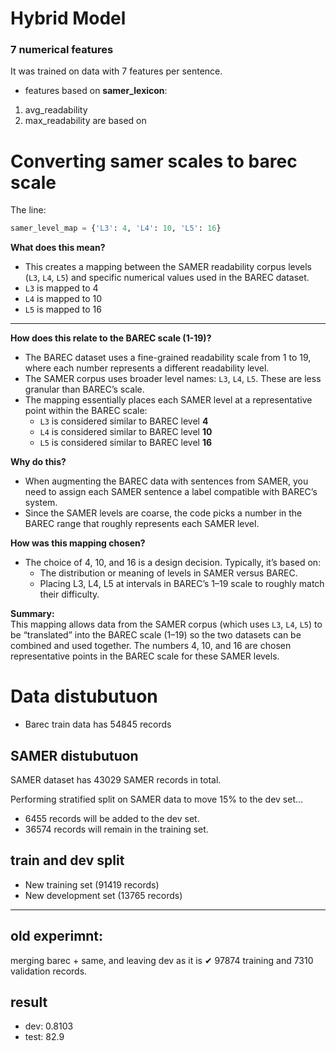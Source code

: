 # Hybrid Model 
### 7 numerical features 
 It was trained on data with 7 features per sentence.


- features based on **samer_lexicon**:
1. avg_readability
2. max_readability are based on



# Converting samer scales to barec scale 

The line:

```python
samer_level_map = {'L3': 4, 'L4': 10, 'L5': 16}
```

**What does this mean?**
- This creates a mapping between the SAMER readability corpus levels (`L3`, `L4`, `L5`) and specific numerical values used in the BAREC dataset.
- `L3` is mapped to 4
- `L4` is mapped to 10
- `L5` is mapped to 16

---

**How does this relate to the BAREC scale (1-19)?**

- The BAREC dataset uses a fine-grained readability scale from 1 to 19, where each number represents a different readability level.
- The SAMER corpus uses broader level names: `L3`, `L4`, `L5`. These are less granular than BAREC’s scale.
- The mapping essentially places each SAMER level at a representative point within the BAREC scale:
  - `L3` is considered similar to BAREC level **4**
  - `L4` is considered similar to BAREC level **10**
  - `L5` is considered similar to BAREC level **16**

**Why do this?**
- When augmenting the BAREC data with sentences from SAMER, you need to assign each SAMER sentence a label compatible with BAREC’s system.
- Since the SAMER levels are coarse, the code picks a number in the BAREC range that roughly represents each SAMER level.

**How was this mapping chosen?**
- The choice of 4, 10, and 16 is a design decision. Typically, it’s based on:
  - The distribution or meaning of levels in SAMER versus BAREC.
  - Placing L3, L4, L5 at intervals in BAREC’s 1–19 scale to roughly match their difficulty.

**Summary:**  
This mapping allows data from the SAMER corpus (which uses `L3`, `L4`, `L5`) to be “translated” into the BAREC scale (1–19) so the two datasets can be combined and used together. The numbers 4, 10, and 16 are chosen representative points in the BAREC scale for these SAMER levels.



# Data distubutuon

- Barec train data has 54845 records 

## SAMER distubutuon

SAMER dataset has 43029 SAMER records in total.

Performing stratified split on SAMER data to move 15% to the dev set...

  - 6455 records will be added to the dev set.
  - 36574 records will remain in the training set.

## train and dev split
- New training set  (91419 records)
- New development set  (13765 records)



______


## old experimnt:

merging barec + same, and leaving dev as it is
✔ 97874 training and 7310 validation records.

## result

- dev: 0.8103
- test: 	82.9


